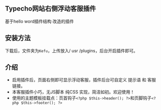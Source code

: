 ## Typecho网站右侧浮动客服插件
基于hello word插件结构 改造的插件
## 安装方法
下载后，文件夹为`Kefu`，上传放入/ usr /plugins，后台开启插件即可。
## 介绍
* 启用插件后，页面右侧即可显示浮动客服，插件后台可自定义 提示语 和 客服链接。
* 本客服插件小巧，无JS脚本 纯CSS 实现，简洁如初。欢迎使用！
* 使用的主题模板挂载点：页首钩子`<?php $this->header(); ?>`和页脚钩子`<?php $this->footer(); ?>`
